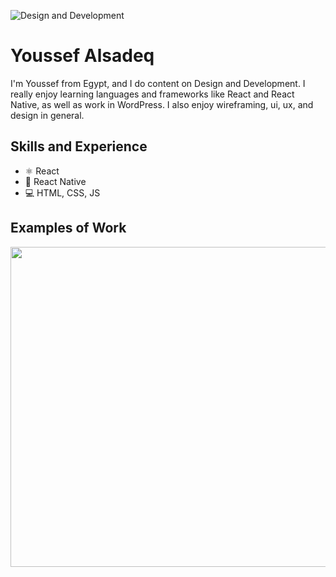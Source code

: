 ![Design and Development](https://github.com/adriantwarog/adriantwarog/blob/master/freeCodeCamp.jpg)

# Youssef Alsadeq
I'm Youssef from Egypt, and I do content on Design and Development. I really enjoy learning languages and frameworks like React and React Native, as well as work in WordPress. I also enjoy wireframing, ui, ux, and design in general. 

## Skills and Experience
* ⚛ React
* 📱 React Native
* 💻 HTML, CSS, JS

## Examples of Work
<img src="https://github.com/adriantwarog/adriantwarog/blob/master/covid19.gif" width="512" >

